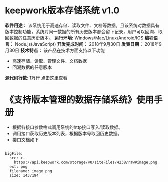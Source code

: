 # keepwork版本存储系统 v1.0

**软件用途：** 该系统用于高速存储、读取文件、文档等数据。且该系统对数据具有版本控制功能，系统对同一数据的所有历史版本都会留下记录，用户可以回溯、取回数据的任意历史版本。
**运行环境:** Windows/Mac/Linux/Android/IOS
**编程语言：** Node.js(JavaScript)
**开发完成时间：** 2018年9月30日
**发表日期：** 2018年9月30日
**技术特点：** 该产品在技术方面支持以下功能
- 高速存储、读取、管理文件、文档数据
- 回溯数据的任意版本

**源代码行数**: 1万行  [点击这里查看](keepwork版本存储系统_code)

# 《支持版本管理的数据存储系统》使用手册
- 根据各接口参数格式调用系统的http接口写入/读取数据。
- 调用接口获取历史版本列表，根据版本号取回历史数据。
- 接口文档如下


```@BigFile

bigFile:
  src: >-
    https://api.keepwork.com/storage/v0/siteFiles/4238/raw#image.png
  ext: png
  filename: image.png
  size: 1437194
```